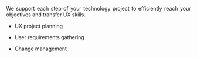 <p style=text-align:justify>We support each step of your technology project to efficiently reach your objectives and transfer UX skills.</p>

* UX project planning


* User requirements gathering


* Change management
